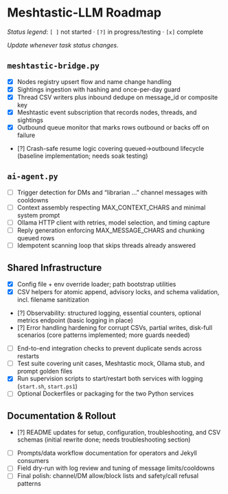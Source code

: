 # Meshtastic-LLM Roadmap

_Status legend_: `[ ]` not started · `[?]` in progress/testing · `[x]` complete

_Update whenever task status changes._

## `meshtastic-bridge.py`
- [x] Nodes registry upsert flow and name change handling
- [x] Sightings ingestion with hashing and once-per-day guard
- [x] Thread CSV writers plus inbound dedupe on message_id or composite key
- [x] Meshtastic event subscription that records nodes, threads, and sightings
- [x] Outbound queue monitor that marks rows outbound or backs off on failure
- [?] Crash-safe resume logic covering queued→outbound lifecycle (baseline implementation; needs soak testing)

## `ai-agent.py`
- [ ] Trigger detection for DMs and “librarian …” channel messages with cooldowns
- [ ] Context assembly respecting MAX_CONTEXT_CHARS and minimal system prompt
- [ ] Ollama HTTP client with retries, model selection, and timing capture
- [ ] Reply generation enforcing MAX_MESSAGE_CHARS and chunking queued rows
- [ ] Idempotent scanning loop that skips threads already answered

## Shared Infrastructure
- [x] Config file + env override loader; path bootstrap utilities
- [x] CSV helpers for atomic append, advisory locks, and schema validation, incl. filename sanitization
- [?] Observability: structured logging, essential counters, optional metrics endpoint (basic logging in place)
- [?] Error handling hardening for corrupt CSVs, partial writes, disk-full scenarios (core patterns implemented; more guards needed)
- [ ] End-to-end integration checks to prevent duplicate sends across restarts
- [ ] Test suite covering unit cases, Meshtastic mock, Ollama stub, and prompt golden files
- [x] Run supervision scripts to start/restart both services with logging (`start.sh`, `start.ps1`)
- [ ] Optional Dockerfiles or packaging for the two Python services

## Documentation & Rollout
- [?] README updates for setup, configuration, troubleshooting, and CSV schemas (initial rewrite done; needs troubleshooting section)
- [ ] Prompts/data workflow documentation for operators and Jekyll consumers
- [ ] Field dry-run with log review and tuning of message limits/cooldowns
- [ ] Final polish: channel/DM allow/block lists and safety/call refusal patterns
